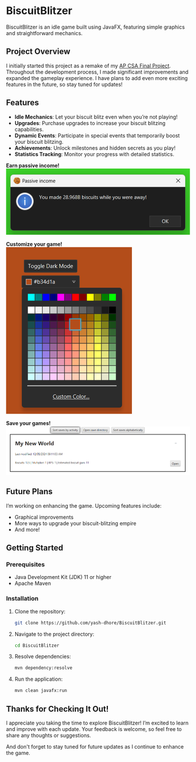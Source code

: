 # BiscuitBlitzer

BiscuitBlitzer is an idle game built using JavaFX, featuring simple graphics and straightforward mechanics.

## Project Overview

I initially started this project as a remake of my [AP CSA Final Project](https://github.com/yash-dhore/FinalProject). Throughout the development process, I made significant improvements and expanded the gameplay experience. I have plans to add even more exciting features in the future, so stay tuned for updates!

## Features

- **Idle Mechanics**: Let your biscuit blitz even when you’re not playing!
- **Upgrades**: Purchase upgrades to increase your biscuit blitzing capabilities.
- **Dynamic Events**: Participate in special events that temporarily boost your biscuit blitzing.
- **Achievements**: Unlock milestones and hidden secrets as you play!
- **Statistics Tracking**: Monitor your progress with detailed statistics.

**Earn passive income!**  
![passiveIncome](docs/passiveIncome.png)

**Customize your game!**  
![customize](docs/customize.png)

**Save your games!**  
![saveGames](docs/saveGames.png)

## Future Plans
I’m working on enhancing the game. Upcoming features include:
- Graphical improvements
- More ways to upgrade your biscuit-blitzing empire
- And more!

## Getting Started

### Prerequisites

- Java Development Kit (JDK) 11 or higher
- Apache Maven

### Installation

1. Clone the repository:
   ```bash
   git clone https://github.com/yash-dhore/BiscuitBlitzer.git
   ```
2. Navigate to the project directory:
   ```bash
   cd BiscuitBlitzer
   ```
3. Resolve dependencies:
   ```bash
   mvn dependency:resolve
   ```
4. Run the application:
   ```bash
   mvn clean javafx:run
   ```

## Thanks for Checking It Out!

I appreciate you taking the time to explore BiscuitBlitzer! I’m excited to learn and improve with each update. Your feedback is welcome, so feel free to share any thoughts or suggestions.

And don't forget to stay tuned for future updates as I continue to enhance the game.
